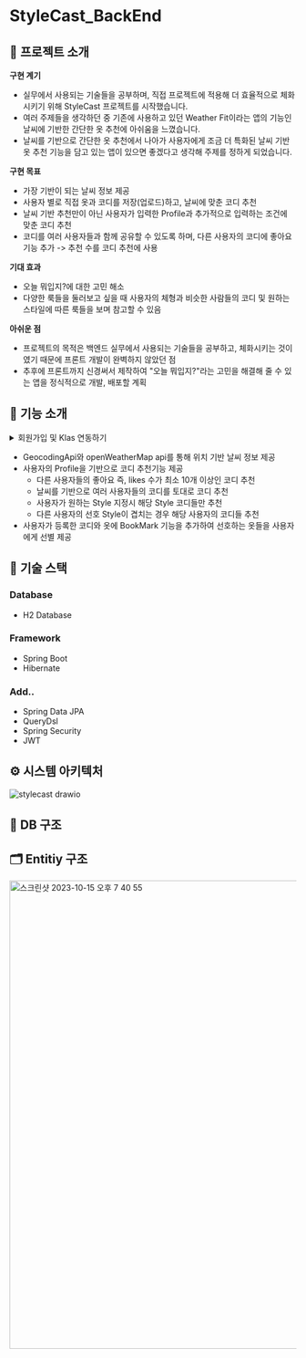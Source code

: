 # StyleCast_BackEnd

## 📖 프로젝트 소개

**구현 계기**

* 실무에서 사용되는 기술들을 공부하며, 직접 프로젝트에 적용해 더 효율적으로 체화시키기 위해 StyleCast 프로젝트를 시작했습니다.
* 여러 주제들을 생각하던 중 기존에 사용하고 있던 Weather Fit이라는 앱의 기능인 날씨에 기반한 간단한 옷 추천에 아쉬움을 느꼈습니다.
* 날씨를 기반으로 간단한 옷 추천에서 나아가 사용자에게 조금 더 특화된 날씨 기반 옷 추천 기능을 담고 있는 앱이 있으면 좋겠다고 생각해 주제를 정하게 되었습니다. 
 
**구현 목표**

* 가장 기반이 되는 날씨 정보 제공
* 사용자 별로 직접 옷과 코디를 저장(업로드)하고, 날씨에 맞춘 코디 추천
* 날씨 기반 추천만이 아닌 사용자가 입력한 Profile과 추가적으로 입력하는 조건에 맞춘 코디 추천
* 코디를 여러 사용자들과 함께 공유할 수 있도록 하며, 다른 사용자의 코디에 좋아요 기능 추가 -> 추천 수를 코디 추천에 사용

**기대 효과**
* 오늘 뭐입지?에 대한 고민 해소
* 다양한 룩들을 둘러보고 싶을 때 사용자의 체형과 비슷한 사람들의 코디 및 원하는 스타일에 따른 룩들을 보며 참고할 수 있음

**아쉬운 점**
* 프로젝트의 목적은 백엔드 실무에서 사용되는 기술들을 공부하고, 체화시키는 것이였기 때문에 프론트 개발이 완벽하지 않았던 점
* 추후에 프론트까지 신경써서 제작하여 "오늘 뭐입지?"라는 고민을 해결해 줄 수 있는 앱을 정식적으로 개발, 배포할 계획 

## 🔎 기능 소개

<details>
<summary>회원가입 및 Klas 연동하기</summary>
<div markdown="1">
 
 ![test-min](https://user-images.githubusercontent.com/83166141/212456924-869de349-82d3-430f-b595-19d3d6b6dcc8.gif)
 
 ![회원가입및로그인](https://github.com/19-21-40/KLtime_FrontEnd/assets/99861250/032deaa9-d901-4c3d-b2d6-19558df9b1a7)

* ㅇㅇ

</div>
</details>

* GeocodingApi와 openWeatherMap api를 통해 위치 기반 날씨 정보 제공
* 사용자의 Profile을 기반으로 코디 추천기능 제공
  * 다른 사용자들의 좋아요 즉, likes 수가 최소 10개 이상인 코디 추천
  * 날씨를 기반으로 여러 사용자들의 코디를 토대로 코디 추천
  * 사용자가 원하는 Style 지정시 해당 Style 코디들만 추천
  * 다른 사용자의 선호 Style이 겹치는 경우 해당 사용자의 코디들 추천
* 사용자가 등록한 코디와 옷에 BookMark 기능을 추가하여 선호하는 옷들을 사용자에게 선별 제공

## 📃 기술 스택
### Database
* H2 Database

### Framework
* Spring Boot
* Hibernate

### Add..
* Spring Data JPA
* QueryDsl
* Spring Security
* JWT

## ⚙️ 시스템 아키텍처
![stylecast drawio](https://github.com/19-21-40/KLtime_BackEnd/assets/99861250/74a94069-136d-4dde-9ddc-b45ab7f5dc0f)

## 📁 DB 구조


## 🗂️ Entitiy 구조
<img width="821" alt="스크린샷 2023-10-15 오후 7 40 55" src="https://github.com/jaemin-shin02/StyleCast_BackEnd/assets/99861250/b5b239f8-d4ea-4693-9c17-80652e74c1c4">


